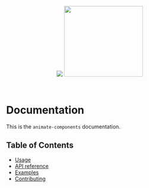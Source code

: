 <p align="center">
  <img src="https://gyazo.com/c57e246144694b222556194f6b59acc7.png" />
  <img width="212" height="190" src="https://i.gyazo.com/77e6485fda8ebca210cc22c613cdcf45.gif" />
</p>

<br/>

# Documentation

This is the `animate-components` documentation.

## Table of Contents

* [Usage](./usage.md)
* [API reference](./api.md)
* [Examples](./example.md)
* [Contributing](../CONTRIBUTING.md)
